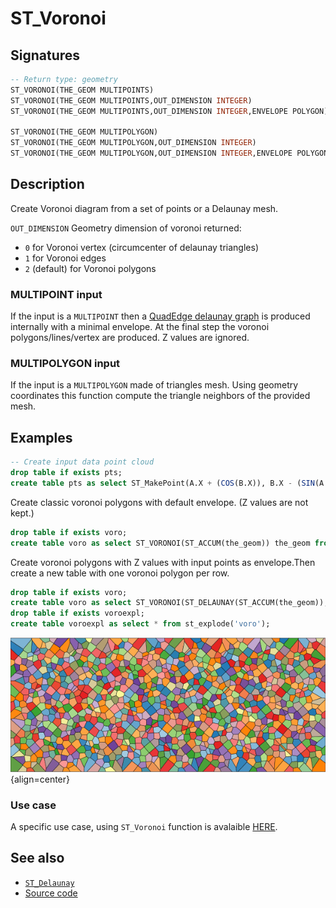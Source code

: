 # ST_Voronoi

## Signatures

```sql
-- Return type: geometry
ST_VORONOI(THE_GEOM MULTIPOINTS)
ST_VORONOI(THE_GEOM MULTIPOINTS,OUT_DIMENSION INTEGER)
ST_VORONOI(THE_GEOM MULTIPOINTS,OUT_DIMENSION INTEGER,ENVELOPE POLYGON)

ST_VORONOI(THE_GEOM MULTIPOLYGON)
ST_VORONOI(THE_GEOM MULTIPOLYGON,OUT_DIMENSION INTEGER)
ST_VORONOI(THE_GEOM MULTIPOLYGON,OUT_DIMENSION INTEGER,ENVELOPE POLYGON)
```

## Description

Create Voronoi diagram from a set of points or a Delaunay mesh.

`OUT_DIMENSION` Geometry dimension of voronoi returned:

 - `0` for Voronoi vertex (circumcenter of delaunay triangles)
 - `1` for Voronoi edges
 - `2` (default) for Voronoi polygons

### MULTIPOINT input

If the input is a `MULTIPOINT` then a [QuadEdge delaunay graph](http://tsusiatsoftware.net/jts/javadoc/com/vividsolutions/jts/triangulate/VoronoiDiagramBuilder.html) is produced internally with a minimal envelope. At the final step the voronoi polygons/lines/vertex are produced. Z values are ignored.

### MULTIPOLYGON input

If the input is  a `MULTIPOLYGON` made of triangles mesh. Using geometry coordinates this function compute the triangle neighbors of the provided mesh.

## Examples

```sql
-- Create input data point cloud
drop table if exists pts;
create table pts as select ST_MakePoint(A.X + (COS(B.X)), B.X - (SIN(A.X)), ROUND(LOG10(1 + A.X * (5 * B.X)),2)) THE_GEOM from SYSTEM_RANGE(0,50) A,SYSTEM_RANGE(30,50) B;
```

Create classic voronoi polygons with default envelope. (Z values are not kept.)
```sql
drop table if exists voro;
create table voro as select ST_VORONOI(ST_ACCUM(the_geom)) the_geom from PTS;
```

Create voronoi polygons with Z values with input points as envelope.Then create a new table with one voronoi polygon per row.

```sql
drop table if exists voro;
create table voro as select ST_VORONOI(ST_DELAUNAY(ST_ACCUM(the_geom)), 2 , ST_ACCUM(the_geom)) the_geom from PTS;
drop table if exists voroexpl;
create table voroexpl as select * from st_explode('voro');
```

![](./voronoi_vitr.png){align=center}

### Use case
A specific use case, using `ST_Voronoi` function is avalaible [HERE](https://github.com/orbisgis/h2gis/wiki/3.1-Extract-central-skeleton).

## See also

* [`ST_Delaunay`](../ST_Delaunay)
* <a href="https://github.com/orbisgis/h2gis/blob/master/h2gis-functions/src/main/java/org/h2gis/functions/spatial/mesh/ST_Voronoi.java" target="_blank">Source code</a>
